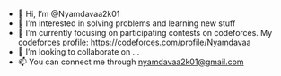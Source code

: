 - 👋 Hi, I’m @Nyamdavaa2k01
- 👀 I’m interested in solving problems and learning new stuff
- 🌱 I’m currently focusing on participating contests on codeforces. My codeforces profile: https://codeforces.com/profile/Nyamdavaa
- 💞️ I’m looking to collaborate on ...
- 📫 You can connect me through nyamdavaa2k01@gmail.com 


<!---
Nyamdavaa2k01/Nyamdavaa2k01 is a ✨ special ✨ repository because its `README.md` (this file) appears on your GitHub profile.
You can click the Preview link to take a look at your changes.
--->
